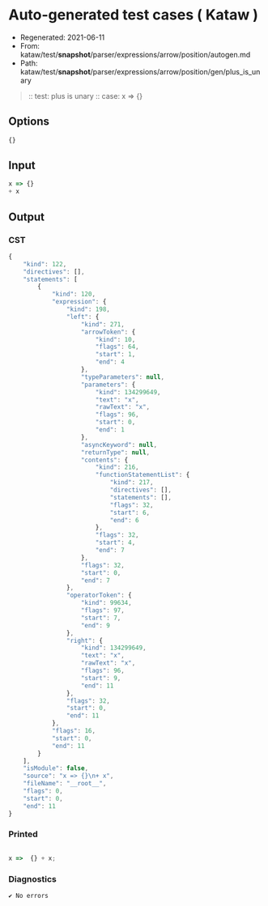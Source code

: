# Auto-generated test cases ( Kataw )
- Regenerated: 2021-06-11
- From: kataw/test/__snapshot__/parser/expressions/arrow/position/autogen.md
- Path: kataw/test/__snapshot__/parser/expressions/arrow/position/gen/plus_is_unary
> :: test: plus is unary
> :: case: x => {}
## Options

`````js
{}
`````
## Input

`````js
x => {}
+ x
`````
## Output

### CST

```javascript
{
    "kind": 122,
    "directives": [],
    "statements": [
        {
            "kind": 120,
            "expression": {
                "kind": 198,
                "left": {
                    "kind": 271,
                    "arrowToken": {
                        "kind": 10,
                        "flags": 64,
                        "start": 1,
                        "end": 4
                    },
                    "typeParameters": null,
                    "parameters": {
                        "kind": 134299649,
                        "text": "x",
                        "rawText": "x",
                        "flags": 96,
                        "start": 0,
                        "end": 1
                    },
                    "asyncKeyword": null,
                    "returnType": null,
                    "contents": {
                        "kind": 216,
                        "functionStatementList": {
                            "kind": 217,
                            "directives": [],
                            "statements": [],
                            "flags": 32,
                            "start": 6,
                            "end": 6
                        },
                        "flags": 32,
                        "start": 4,
                        "end": 7
                    },
                    "flags": 32,
                    "start": 0,
                    "end": 7
                },
                "operatorToken": {
                    "kind": 99634,
                    "flags": 97,
                    "start": 7,
                    "end": 9
                },
                "right": {
                    "kind": 134299649,
                    "text": "x",
                    "rawText": "x",
                    "flags": 96,
                    "start": 9,
                    "end": 11
                },
                "flags": 32,
                "start": 0,
                "end": 11
            },
            "flags": 16,
            "start": 0,
            "end": 11
        }
    ],
    "isModule": false,
    "source": "x => {}\n+ x",
    "fileName": "__root__",
    "flags": 0,
    "start": 0,
    "end": 11
}
```

### Printed

```javascript

x =>  {} + x;
```

### Diagnostics

```javascript
✔ No errors
```

